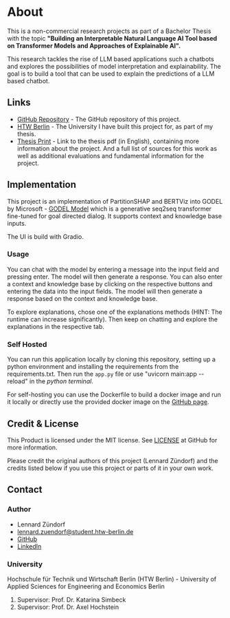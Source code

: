 # About

This is a non-commercial research projects as part of a Bachelor Thesis with the topic **"Building an Interpretable Natural Language AI Tool based on Transformer Models and Approaches of Explainable AI".**

This research tackles the rise of LLM based applications such a chatbots and explores the possibilities of model interpretation and explainability. The goal is to build a tool that can be used to explain the predictions of a LLM based chatbot.

## Links

- [GitHub Repository](https://github.com/LennardZuendorf/thesis-webapp) - The GitHub repository of this project.
- [HTW Berlin](https://www.htw-berlin.de/) - The University I have built this project for, as part of my thesis.
- [Thesis Print]() - Link to the thesis pdf (in English), containing more information about the project. And a full list of sources for this work as well as additional evaluations and fundamental information for the project.


## Implementation

This project is an implementation of PartitionSHAP and BERTViz into GODEL by Microsoft - [GODEL Model](https://huggingface.co/microsoft/GODEL-v1_1-large-seq2seq) which is a generative seq2seq transformer fine-tuned for goal directed dialog. It supports context and knowledge base inputs.

The UI is build with Gradio.

### Usage

You can chat with the model by entering a message into the input field and pressing enter. The model will then generate a response. You can also enter a context and knowledge base by clicking on the respective buttons and entering the data into the input fields. The model will then generate a response based on the context and knowledge base.

To explore explanations, chose one of the explanations methods (HINT: The runtime can increase significantly). Then keep on chatting and explore the explanations in the respective tab.

### Self Hosted

You can run this application locally by cloning this repository, setting up a python environment and installing the requirements from the requirements.txt. Then run the `app.py` file or use "uvicorn main:app --reload" in the *python terminal*.

For self-hosting you can use the Dockerfile to build a docker image and run it locally or directly use the provided docker image on the [GitHub page](https://github.com/lennardzuendorf/thesis-webapp/).

## Credit & License
This Product is licensed under the MIT license. See [LICENSE](https://github.com/LennardZuendorf/thesis-webapp/blob/main/LICENSE.md) at GitHub for more information.

Please credit the original authors of this project (Lennard Zündorf) and the credits listed below if you use this project or parts of it in your own work.

## Contact

### Author

- Lennard Zündorf
- lennard.zuendorf@student.htw-berlin.de
- [GitHub](https://github.com/LennardZuendorf)
- [LinkedIn](https://www.zuendorf.me/linkd)


### University
Hochschule für Technik und Wirtschaft Berlin (HTW Berlin) - University of Applied Sciences for Engineering and Economics Berlin

1. Supervisor: Prof. Dr. Katarina Simbeck
2. Supervisor: Prof. Dr. Axel Hochstein
